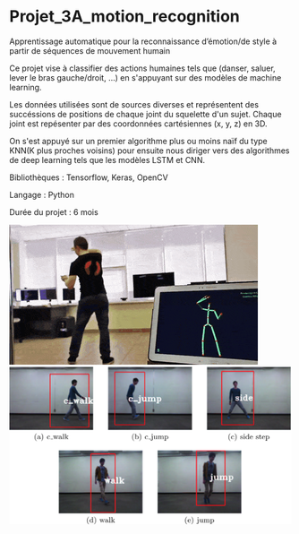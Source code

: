 # Projet_3A_motion_recognition
Apprentissage automatique pour la reconnaissance d’émotion/de style à partir de séquences de mouvement humain

Ce projet vise à classifier des actions humaines tels que (danser, saluer, lever le bras gauche/droit, ...) en s'appuyant sur des modèles de machine learning.

Les données utilisées sont de sources diverses et représentent des succéssions de positions de chaque joint du squelette d'un sujet. Chaque joint est repésenter par des coordonnées cartésiennes (x, y, z) en 3D.

On s'est appuyé sur un premier algorithme plus ou moins naïf du type KNN(K plus proches voisins) pour ensuite nous diriger vers des algorithmes de deep learning tels que les modèles LSTM et CNN.
 
Bibliothèques : Tensorflow, Keras, OpenCV

Langage : Python

Durée du projet : 6 mois
 
![wallpapper](./doc/images/image3.gif)
![wallpapper](./doc/images/image2.png)


